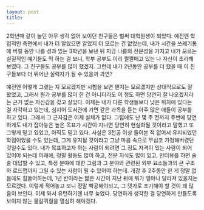 ```yaml
---
layout: post
title: 
---
```

2학년때 같이 놀던 아무 생각 없어 보이던 친구들은 벌써 대학원생이 되었다.
예전엔 학업적인 측면에서 내가 더 알았으면 알았지 더 모르는 건 없었는데, 내가 시간을 쓰레기통에 버릴 동안 나름 성과 있는 3학년을 보낸 뒤
지금 나름의 전문성을 가지고 내가 모르는 실질적인 얘기들도 막 하는 걸 보니, 학부 공부도 이리 쩔쩔매고 있는 나 자신이 초라해보였다.
그 친구들도 공부를 많이 했겠지. 그런데 내가 2년동안 공부를 더 했을 때 이 친구들보다 더 뛰어난 실력자가 될 수 있을까 과연?

예전엔 어떻게 그랬는 지 모르겠지만 시험을 보면 왠지는 모르겠지만 상대적으로도 잘 봤었고, 그래서 뭔가 공부를 많이 한 건 아니더라도 이 정도 하면 
당연히 잘 나오겠지라는 근거 없는 자신감을 갖고 살았다. 이제는 내가 다른 학생들보다 낮은 위치에 있다는 걸 자각하고 있는데, 심지어 도서관에 가면
같은 과목을 듣는 아주 많은 애들이 공부를 하고 있다. 그래서 그 근자감은 이제 실체가 없다. 그럼에도 난 몇 주 전까지 주변에 당연하게도 내가 잡아놓은 
높은 목표가 시간이 지나면 당연히 현실화될 것이라고 말했고 또 그렇게 믿고 있었고, 아직도 믿고 있다.
사실은 3전공 이상 들어본 적 없어서 유지되었던 학점이었을 수도 있는데, 그게 유지될 것이라고 그냥 마음 속으로 무심코 가정해버렸던 것일수도 있다. 
내가 목표하고자 하는 사람이 되려면 그 정도 자격이 있는 사람이 되어 있어야 되는데 미래에,
정말 활동도 많이 하고, 전문 지식도 많이 있고, 인터뷰를 하면 술술 대답할 수 있고, 특정 분야에 대한 그림과 그 분야와 관련된 외부 요소들과의 큰 구조와
로드맵까지 그릴 수 있는 사람이 될 수 있어야 하는데. 개강 후 2주동안 한 게 정말 없음에도 힘들어하는데, 1년 반이라는 짧은 시간이 지난 뒤에 뭐가 얼마나 
달라져 있을지는 모르겠다. 이렇게 적어놓고 보니 정말 빡공해야되고, 그 댓가로 포기해야 할 것이 꽤 많음이 보인다.
이제 와서 유턴하기엔 너무 늦었다. 당연하게 생각한 걸 당연하게 만들도록 보이지 않는 물갈퀴질을 열심히 해야겠다.
